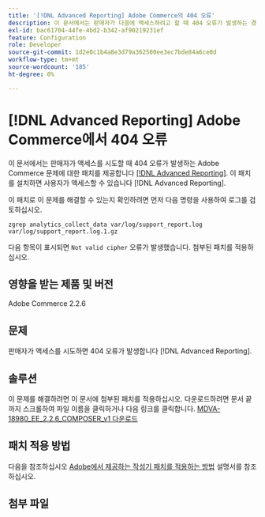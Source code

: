 ```yaml
---
title: '[!DNL Advanced Reporting] Adobe Commerce의 404 오류'
description: 이 문서에서는 판매자가 다음에 액세스하려고 할 때 404 오류가 발생하는 경우 Adobe Commerce 문제에 대한 패치를 제공합니다[!DNL Advanced Reporting]](https://experienceleague.adobe.com/docs/commerce-admin/config/general/advanced-reporting.html). 이 패치를 설치하면 사용자가 액세스할 수 있습니다 [!DNL Advanced Reporting].
exl-id: bac61704-44fe-4bd2-b342-af90219231ef
feature: Configuration
role: Developer
source-git-commit: 1d2e0c1b4a8e3d79a362500ee3ec7bde84a6ce0d
workflow-type: tm+mt
source-wordcount: '185'
ht-degree: 0%

---
```


# [!DNL Advanced Reporting] Adobe Commerce에서 404 오류

이 문서에서는 판매자가 액세스를 시도할 때 404 오류가 발생하는 Adobe Commerce 문제에 대한 패치를 제공합니다 [[!DNL Advanced Reporting]](https://experienceleague.adobe.com/docs/commerce-admin/config/general/advanced-reporting.html). 이 패치를 설치하면 사용자가 액세스할 수 있습니다 [!DNL Advanced Reporting].

이 패치로 이 문제를 해결할 수 있는지 확인하려면 먼저 다음 명령을 사용하여 로그를 검토하십시오.

`zgrep analytics_collect_data var/log/support_report.log var/log/support_report.log.1.gz`

다음 항목이 표시되면 `Not valid cipher` 오류가 발생했습니다. 첨부된 패치를 적용하십시오.

## 영향을 받는 제품 및 버전

Adobe Commerce 2.2.6

## 문제

판매자가 액세스를 시도하면 404 오류가 발생합니다 [!DNL Advanced Reporting].

## 솔루션

이 문제를 해결하려면 이 문서에 첨부된 패치를 적용하십시오. 다운로드하려면 문서 끝까지 스크롤하여 파일 이름을 클릭하거나 다음 링크를 클릭합니다. [MDVA-18980\_EE\_2.2.6\_COMPOSER\_v1 다운로드](assets/MDVA-18980_EE_2.2.6_COMPOSER_v1.patch.zip)

## 패치 적용 방법

다음을 참조하십시오 [Adobe에서 제공하는 작성기 패치를 적용하는 방법](/help/how-to/general/how-to-apply-a-composer-patch-provided-by-magento.md) 설명서를 참조하십시오.

## 첨부 파일
